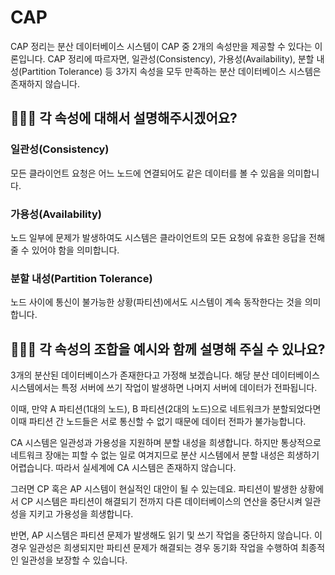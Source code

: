 # CAP

CAP 정리는 분산 데이터베이스 시스템이 CAP 중 2개의 속성만을 제공할 수 있다는 이론입니다. CAP 정리에 따르자면, 일관성(Consistency), 가용성(Availability), 분할 내성(Partition Tolerance) 등 3가지 속성을 모두 만족하는 분산 데이터베이스 시스템은 존재하지 않습니다.

## 🤷🏻‍♂️ 각 속성에 대해서 설명해주시겠어요? 

### 일관성(Consistency) 

모든 클라이언트 요청은 어느 노드에 연결되어도 같은 데이터를 볼 수 있음을 의미합니다.

### 가용성(Availability) 

노드 일부에 문제가 발생하여도 시스템은 클라이언트의 모든 요청에 유효한 응답을 전해줄 수 있어야 함을 의미합니다.

### 분할 내성(Partition Tolerance) 

노드 사이에 통신이 불가능한 상황(파티션)에서도 시스템이 계속 동작한다는 것을 의미합니다.

## 🤷🏻‍♂️ 각 속성의 조합을 예시와 함께 설명해 주실 수 있나요?

3개의 분산된 데이터베이스가 존재한다고 가정해 보겠습니다. 해당 분산 데이터베이스 시스템에서는 특정 서버에 쓰기 작업이 발생하면 나머지 서버에 데이터가 전파됩니다. 

이때, 만약 A 파티션(1대의 노드), B 파티션(2대의 노드)으로 네트워크가 분할되었다면 이때 파티션 간 노드들은 서로 통신할 수 없기 때문에 데이터 전파가 불가능합니다.

CA 시스템은 일관성과 가용성을 지원하며 분할 내성을 희생합니다. 하지만 통상적으로 네트워크 장애는 피할 수 없는 일로 여겨지므로 분산 시스템에서 분할 내성은 희생하기 어렵습니다. 따라서 실세계에 CA 시스템은 존재하지 않습니다.

그러면 CP 혹은 AP 시스템이 현실적인 대안이 될 수 있는데요. 파티션이 발생한 상황에서 CP 시스템은 파티션이 해결되기 전까지 다른 데이터베이스의 연산을 중단시켜 일관성을 지키고 가용성을 희생합니다.

반면, AP 시스템은 파티션 문제가 발생해도 읽기 및 쓰기 작업을 중단하지 않습니다. 이 경우 일관성은 희생되지만 파티션 문제가 해결되는 경우 동기화 작업을 수행하여 최종적인 일관성을 보장할 수 있습니다.

